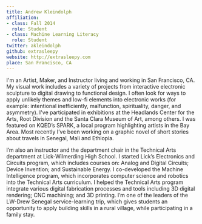 ```yaml
---
title: Andrew Kleindolph
affiliation:
- class: Fall 2014
  role: Student
- class: Machine Learning Literacy
  role: Student
twitter: akleindolph
github: extrasleepy
website: http://extrasleepy.com
place: San Francisco, CA
---
```

I'm an Artist, Maker, and Instructor living and working in San Francisco, CA.  My visual work includes a variety of projects from interactive electronic sculpture to digital drawing to functional design. I often look for ways to apply unlikely themes and low-fi elements into electronic works (for example: intentional inefficiently, malfunction, spirituality, danger, and asymmetry). I've participated in exhibitions at the Headlands Center for the Arts, Root Division and the Santa Clara Museum of Art, among others. I was featured on KQED’s SPARK, a local program highlighting artists in the Bay Area. Most recently I’ve been working on a graphic novel of short stories about travels in Senegal, Mali and Ethiopia. 

I’m also an instructor and the department chair in the Technical Arts department at Lick-Wilmerding High School. I started Lick’s Electronics and Circuits program, which includes courses on: Analog and Digital Circuits; Device Invention; and Sustainable Energy. I co-developed the Machine Intelligence program, which incorporates computer science and robotics into the Technical Arts curriculum. I helped the Technical Arts program integrate various digital fabrication processes and tools including 3D digital rendering; CNC machining; and 3D printing. I’m one of the leaders of the LW-Drew Senegal service-learning trip, which gives students an opportunity to apply building skills in a rural village, while participating in a family stay.